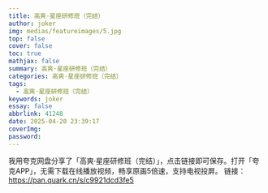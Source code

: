 ```yaml
---
title: 高爽·星座研修班（完结）
author: joker
img: medias/featureimages/5.jpg
top: false
cover: false
toc: true
mathjax: false
summary: 高爽·星座研修班（完结）
categories: 高爽·星座研修班（完结）
tags:
  - 高爽·星座研修班（完结）
keywords: joker
essay: false
abbrlink: 41248
date: 2025-04-20 23:39:17
coverImg:
password:
---
```


我用夸克网盘分享了「高爽·星座研修班（完结）」，点击链接即可保存。打开「夸克APP」，无需下载在线播放视频，畅享原画5倍速，支持电视投屏。
链接：https://pan.quark.cn/s/c9921dcd3fe5
